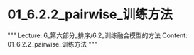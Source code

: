 # 01_6.2.2_pairwise_训练方法

"""
Lecture: 6_第六部分_排序/6.2_训练融合模型的方法
Content: 01_6.2.2_pairwise_训练方法
"""

